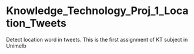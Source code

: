 # Knowledge_Technology_Proj_1_Location_Tweets
Detect location word in tweets.
This is the first assignment of KT subject in Unimelb
